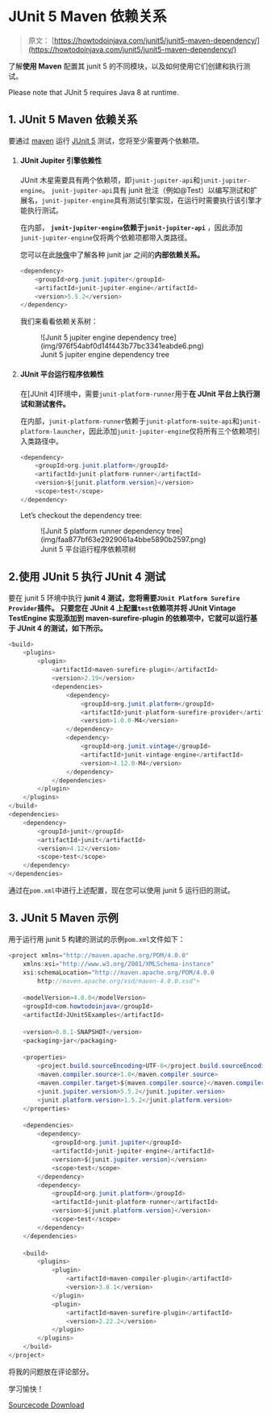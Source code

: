 # JUnit 5 Maven 依赖关系

> 原文： [https://howtodoinjava.com/junit5/junit5-maven-dependency/](https://howtodoinjava.com/junit5/junit5-maven-dependency/)

了解**使用 Maven** 配置其 junit 5 的不同模块，以及如何使用它们创建和执行测试。

Please note that JUnit 5 requires Java 8 at runtime.

## 1\. JUnit 5 Maven 依赖关系

要通过 [maven](https://howtodoinjava.com/maven/) 运行 [JUnit 5](https://howtodoinjava.com/junit-5-tutorial/) 测试，您将至少需要两个依赖项。

1.  #### JUnit Jupiter 引擎依赖性

    JUnit 木星需要具有两个依赖项，即`junit-jupiter-api`和`junit-jupiter-engine`。 `junit-jupiter-api`具有 junit 批注（例如@Test）以编写测试和扩展名，`junit-jupiter-engine`具有测试引擎实现，在运行时需要执行该引擎才能执行测试。

    在内部， **`junit-jupiter-engine`依赖于`junit-jupiter-api`** ，因此添加`junit-jupiter-engine`仅将两个依赖项都带入类路径。

    您可以在此[映像](http://junit.org/junit5/docs/current/user-guide/images/component-diagram.svg)中了解各种 junit jar 之间的**内部依赖关系。**

    ```java
    <dependency>
    	<groupId>org.junit.jupiter</groupId>
    	<artifactId>junit-jupiter-engine</artifactId>
    	<version>5.5.2</version>
    </dependency>

    ```

    我们来看看依赖关系树：

    <figure aria-describedby="caption-attachment-12918" class="wp-caption aligncenter" id="attachment_12918" style="width: 499px">![Junit 5 jupiter engine dependency tree](img/976f54abf0d14f443b77bc3341eabde6.png)

    <figcaption class="wp-caption-text" id="caption-attachment-12918">Junit 5 jupiter engine dependency tree</figcaption>

    </figure>

2.  #### JUnit 平台运行程序依赖性

    在[JUnit 4]环境中，需要`junit-platform-runner`用于**在 JUnit 平台上执行测试和测试套件。**

    在内部，`junit-platform-runner`依赖于`junit-platform-suite-api`和`junit-platform-launcher`，因此添加`junit-jupiter-engine`仅将所有三个依赖项引入类路径中。

    ```java
    <dependency>
    	<groupId>org.junit.platform</groupId>
    	<artifactId>junit-platform-runner</artifactId>
    	<version>${junit.platform.version}</version>
    	<scope>test</scope>
    </dependency>

    ```

    Let’s checkout the dependency tree:

    <figure aria-describedby="caption-attachment-12919" class="wp-caption aligncenter" id="attachment_12919" style="width: 486px">![Junit 5 platform runner dependency tree](img/faa877bf63e2929061a4bbe5890b2597.png)

    <figcaption class="wp-caption-text" id="caption-attachment-12919">Junit 5 平台运行程序依赖项树</figcaption>

    </figure>

## 2.使用 JUnit 5 执行 JUnit 4 测试

要在 junit 5 环境中执行 **junit 4 测试，您将需要`JUnit Platform Surefire Provider`插件。 只要您在 JUnit 4 上配置`test`依赖项并将 JUnit Vintage TestEngine 实现添加到 maven-surefire-plugin 的依赖项中，它就可以运行基于 JUnit 4 的测试，如下所示。**

```java
<build>
    <plugins>
        <plugin>
            <artifactId>maven-surefire-plugin</artifactId>
            <version>2.19</version>
            <dependencies>
                <dependency>
                    <groupId>org.junit.platform</groupId>
                    <artifactId>junit-platform-surefire-provider</artifactId>
                    <version>1.0.0-M4</version>
                </dependency>
                <dependency>
                    <groupId>org.junit.vintage</groupId>
                    <artifactId>junit-vintage-engine</artifactId>
                    <version>4.12.0-M4</version>
                </dependency>
            </dependencies>
        </plugin>
    </plugins>
</build>
<dependencies>
    <dependency>
        <groupId>junit</groupId>
        <artifactId>junit</artifactId>
        <version>4.12</version>
        <scope>test</scope>
    </dependency>
</dependencies>

```

通过在`pom.xml`中进行上述配置，现在您可以使用 junit 5 运行旧的测试。

## 3\. JUnit 5 Maven 示例

用于运行用 junit 5 构建的测试的示例`pom.xml`文件如下：

```java
<project xmlns="http://maven.apache.org/POM/4.0.0"
	xmlns:xsi="http://www.w3.org/2001/XMLSchema-instance"
	xsi:schemaLocation="http://maven.apache.org/POM/4.0.0 
        http://maven.apache.org/xsd/maven-4.0.0.xsd">

	<modelVersion>4.0.0</modelVersion>
	<groupId>com.howtodoinjava</groupId>
	<artifactId>JUnit5Examples</artifactId>

	<version>0.0.1-SNAPSHOT</version>
	<packaging>jar</packaging>

	<properties>
		<project.build.sourceEncoding>UTF-8</project.build.sourceEncoding>
		<maven.compiler.source>1.8</maven.compiler.source>
		<maven.compiler.target>${maven.compiler.source}</maven.compiler.target>
		<junit.jupiter.version>5.5.2</junit.jupiter.version>
		<junit.platform.version>1.5.2</junit.platform.version>
	</properties>

	<dependencies>
		<dependency>
			<groupId>org.junit.jupiter</groupId>
			<artifactId>junit-jupiter-engine</artifactId>
			<version>${junit.jupiter.version}</version>
			<scope>test</scope>
		</dependency>
		<dependency>
			<groupId>org.junit.platform</groupId>
			<artifactId>junit-platform-runner</artifactId>
			<version>${junit.platform.version}</version>
			<scope>test</scope>
		</dependency>
	</dependencies>

	<build>
		<plugins>
			<plugin>
				<artifactId>maven-compiler-plugin</artifactId>
				<version>3.8.1</version>
			</plugin>
			<plugin>
				<artifactId>maven-surefire-plugin</artifactId>
				<version>2.22.2</version>
			</plugin>
		</plugins>
	</build>
</project>

```

将我的问题放在评论部分。

学习愉快！

[Sourcecode Download](https://github.com/lokeshgupta1981/Junit5Examples/tree/master/JUnit5Examples)